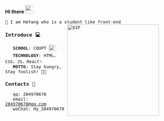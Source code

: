 ### Hi there  <img src="https://user-images.githubusercontent.com/5679180/79618120-0daffb80-80be-11ea-819e-d2b0fa904d07.gif" width="27px">
<samp>
🥳 I am HeYang who is a student like front-end
<br/>  
<img align="right" alt="GIF" src="https://media.giphy.com/media/1XCcD9VLQZ2Io/giphy.gif" height="300px" />
  
### Introduce 💻
&nbsp;&nbsp;&nbsp;<strong>SCHOOL</strong>: CQUPT <img src='https://upload.wikimedia.org/wikipedia/zh/4/43/Cquptlogo.JPG' height='24px' align='center'/><br/>
&nbsp;&nbsp;&nbsp;<strong>TECHNOLOGY</strong>: HTML、CSS、JS、React✨<br/> 
&nbsp;&nbsp;&nbsp;<strong>MOTTO</strong>: Stay hungry, Stay foolish! 💪🏻

### Contacts 📌

&nbsp;&nbsp;&nbsp;qq: 284970670 <br/>
&nbsp;&nbsp;&nbsp;email: 284970670@qq.com <br/>
&nbsp;&nbsp;&nbsp;weChat: Hy_284970670
</samp>

